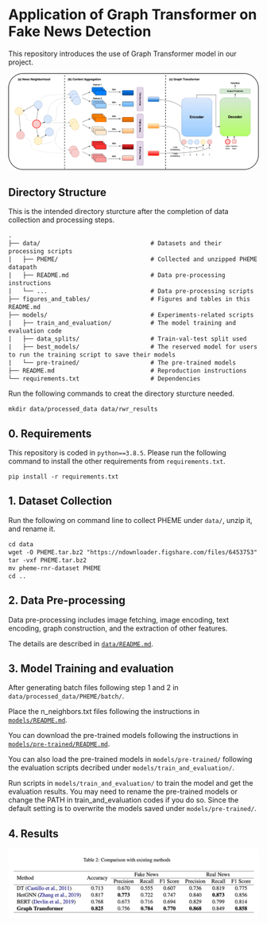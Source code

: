 # Application of Graph Transformer on Fake News Detection

This repository introduces the use of Graph Transformer model in our project.

![avatar](/figures_and_tables/figure.png)

## Directory Structure
This is the intended directory sturcture after the completion of data collection and processing steps.
```
.
├── data/                               # Datasets and their processing scripts
|   ├── PHEME/                          # Collected and unzipped PHEME datapath
|   ├── README.md                       # Data pre-processing instructions
|   └── ...                             # Data pre-processing scripts
├── figures_and_tables/                 # Figures and tables in this README.md 
├── models/                             # Experiments-related scripts
|   ├── train_and_evaluation/           # The model training and evaluation code
|   ├── data_splits/                    # Train-val-test split used
|   ├── best_models/                    # The reserved model for users to run the training script to save their models
|   └── pre-trained/                    # The pre-trained models
├── README.md                           # Reproduction instructions
└── requirements.txt                    # Dependencies
```
Run the following commands to creat the directory sturcture needed.
```
mkdir data/processed_data data/rwr_results
```

## 0. Requirements
This repository is coded in `python==3.8.5`.
Please run the following command to install the other requirements from `requirements.txt`.
```
pip install -r requirements.txt
```

## 1. Dataset Collection

Run the following on command line to collect PHEME under `data/`, unzip it, and rename it.

```
cd data
wget -O PHEME.tar.bz2 "https://ndownloader.figshare.com/files/6453753"
tar -vxf PHEME.tar.bz2
mv pheme-rnr-dataset PHEME
cd ..
```

## 2. Data Pre-processing
Data pre-processing includes image fetching, image encoding, text encoding, graph construction, and the extraction of other features.

The details are described in [`data/README.md`](https://github.com/yihao-meng/COMP5222-graphTransformer/blob/main/data/README.md).

## 3. Model Training and evaluation
After generating batch files following step 1 and 2 in `data/processed_data/PHEME/batch/`. 

Place the n_neighbors.txt files following the instructions in [`models/README.md`](/models).

You can download the pre-trained models following the instructions in [`models/pre-trained/README.md`](/models/pre-trained).

You can also load the pre-trained models in `models/pre-trained/` following the evaluation scripts decribed under `models/train_and_evaluation/`.

Run scripts in `models/train_and_evaluation/` to train the model and get the evaluation results. You may need to rename the pre-trained models or change the PATH in train_and_evaluation codes if you do so. Since the default setting is to overwrite the models saved under `models/pre-trained/`.

## 4. Results
![avatar](/figures_and_tables/table.png)
